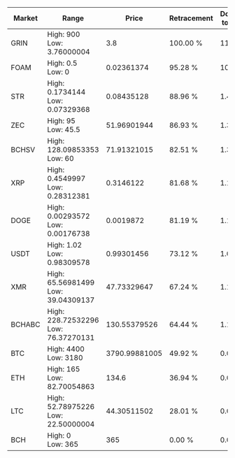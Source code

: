 | Market | Range | Price| Retracement | Doubles to 50% |
| --- | --- | --- | --- | --- |
| GRIN | High: 900<br />Low: 3.76000004 | 3.8 | 100.00 % | 118.92 |
| FOAM | High: 0.5<br />Low: 0 | 0.02361374 | 95.28 % | 10.59 |
| STR | High: 0.1734144<br />Low: 0.07329368 | 0.08435128 | 88.96 % | 1.46 |
| ZEC | High: 95<br />Low: 45.5 | 51.96901944 | 86.93 % | 1.35 |
| BCHSV | High: 128.09853353<br />Low: 60 | 71.91321015 | 82.51 % | 1.31 |
| XRP | High: 0.4549997<br />Low: 0.28312381 | 0.3146122 | 81.68 % | 1.17 |
| DOGE | High: 0.00293572<br />Low: 0.00176738 | 0.0019872 | 81.19 % | 1.18 |
| USDT | High: 1.02<br />Low: 0.98309578 | 0.99301456 | 73.12 % | 1.01 |
| XMR | High: 65.56981499<br />Low: 39.04309137 | 47.73329647 | 67.24 % | 1.10 |
| BCHABC | High: 228.72532296<br />Low: 76.37270131 | 130.55379526 | 64.44 % | 1.17 |
| BTC | High: 4400<br />Low: 3180 | 3790.99881005 | 49.92 % | 0.00 |
| ETH | High: 165<br />Low: 82.70054863 | 134.6 | 36.94 % | 0.00 |
| LTC | High: 52.78975226<br />Low: 22.50000004 | 44.30511502 | 28.01 % | 0.00 |
| BCH | High: 0<br />Low: 365 | 365 | 0.00 % | 0.00 |
